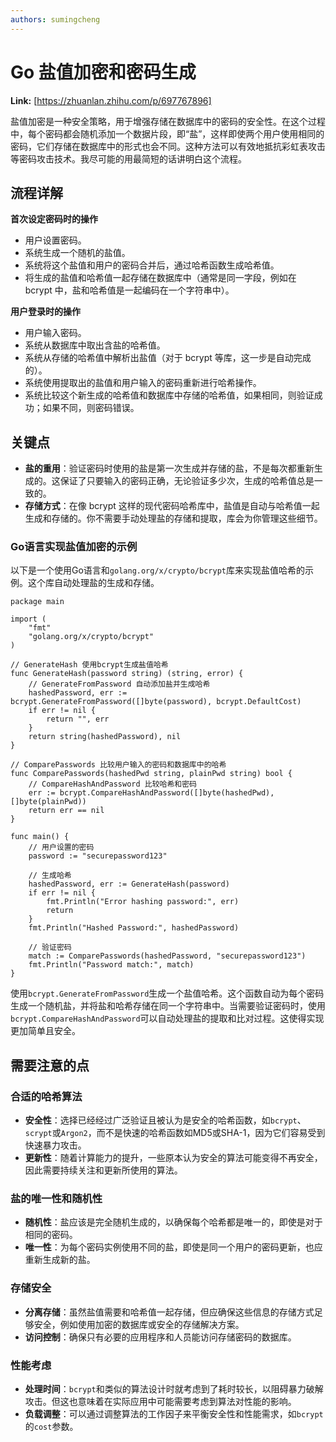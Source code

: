 ```yaml
---
authors: sumingcheng
---
```

# Go 盐值加密和密码生成



 **Link:** [https://zhuanlan.zhihu.com/p/697767896]



盐值加密是一种安全策略，用于增强存储在数据库中的密码的安全性。在这个过程中，每个密码都会随机添加一个数据片段，即“盐”，这样即使两个用户使用相同的密码，它们存储在数据库中的形式也会不同。这种方法可以有效地抵抗彩虹表攻击等密码攻击技术。我尽可能的用最简短的话讲明白这个流程。

## 流程详解  

**首次设定密码时的操作**

* 用户设置密码。
* 系统生成一个随机的盐值。
* 系统将这个盐值和用户的密码合并后，通过哈希函数生成哈希值。
* 将生成的盐值和哈希值一起存储在数据库中（通常是同一字段，例如在 bcrypt 中，盐和哈希值是一起编码在一个字符串中）。

**用户登录时的操作**

* 用户输入密码。
* 系统从数据库中取出含盐的哈希值。
* 系统从存储的哈希值中解析出盐值（对于 bcrypt 等库，这一步是自动完成的）。
* 系统使用提取出的盐值和用户输入的密码重新进行哈希操作。
* 系统比较这个新生成的哈希值和数据库中存储的哈希值，如果相同，则验证成功；如果不同，则密码错误。

## 关键点  

* **盐的重用**：验证密码时使用的盐是第一次生成并存储的盐，不是每次都重新生成的。这保证了只要输入的密码正确，无论验证多少次，生成的哈希值总是一致的。
* **存储方式**：在像 bcrypt 这样的现代密码哈希库中，盐值是自动与哈希值一起生成和存储的。你不需要手动处理盐的存储和提取，库会为你管理这些细节。

### Go语言实现盐值加密的示例  

以下是一个使用Go语言和`golang.org/x/crypto/bcrypt`库来实现盐值哈希的示例。这个库自动处理盐的生成和存储。

```
package main
​
import (
    "fmt"
    "golang.org/x/crypto/bcrypt"
)
​
// GenerateHash 使用bcrypt生成盐值哈希
func GenerateHash(password string) (string, error) {
    // GenerateFromPassword 自动添加盐并生成哈希
    hashedPassword, err := bcrypt.GenerateFromPassword([]byte(password), bcrypt.DefaultCost)
    if err != nil {
        return "", err
    }
    return string(hashedPassword), nil
}
​
// ComparePasswords 比较用户输入的密码和数据库中的哈希
func ComparePasswords(hashedPwd string, plainPwd string) bool {
    // CompareHashAndPassword 比较哈希和密码
    err := bcrypt.CompareHashAndPassword([]byte(hashedPwd), []byte(plainPwd))
    return err == nil
}
​
func main() {
    // 用户设置的密码
    password := "securepassword123"
​
    // 生成哈希
    hashedPassword, err := GenerateHash(password)
    if err != nil {
        fmt.Println("Error hashing password:", err)
        return
    }
    fmt.Println("Hashed Password:", hashedPassword)
​
    // 验证密码
    match := ComparePasswords(hashedPassword, "securepassword123")
    fmt.Println("Password match:", match)
}

```

使用`bcrypt.GenerateFromPassword`生成一个盐值哈希。这个函数自动为每个密码生成一个随机盐，并将盐和哈希存储在同一个字符串中。当需要验证密码时，使用`bcrypt.CompareHashAndPassword`可以自动处理盐的提取和比对过程。这使得实现更加简单且安全。

## 需要注意的点  
### 合适的哈希算法  

* **安全性**：选择已经经过广泛验证且被认为是安全的哈希函数，如`bcrypt`、`scrypt`或`Argon2`，而不是快速的哈希函数如MD5或SHA-1，因为它们容易受到快速暴力攻击。
* **更新性**：随着计算能力的提升，一些原本认为安全的算法可能变得不再安全，因此需要持续关注和更新所使用的算法。

### 盐的唯一性和随机性  

* **随机性**：盐应该是完全随机生成的，以确保每个哈希都是唯一的，即使是对于相同的密码。
* **唯一性**：为每个密码实例使用不同的盐，即使是同一个用户的密码更新，也应重新生成新的盐。

### 存储安全  

* **分离存储**：虽然盐值需要和哈希值一起存储，但应确保这些信息的存储方式足够安全，例如使用加密的数据库或安全的存储解决方案。
* **访问控制**：确保只有必要的应用程序和人员能访问存储密码的数据库。

### 性能考虑  

* **处理时间**：`bcrypt`和类似的算法设计时就考虑到了耗时较长，以阻碍暴力破解攻击。但这也意味着在实际应用中可能需要考虑到算法对性能的影响。
* **负载调整**：可以通过调整算法的工作因子来平衡安全性和性能需求，如`bcrypt`的`cost`参数。
